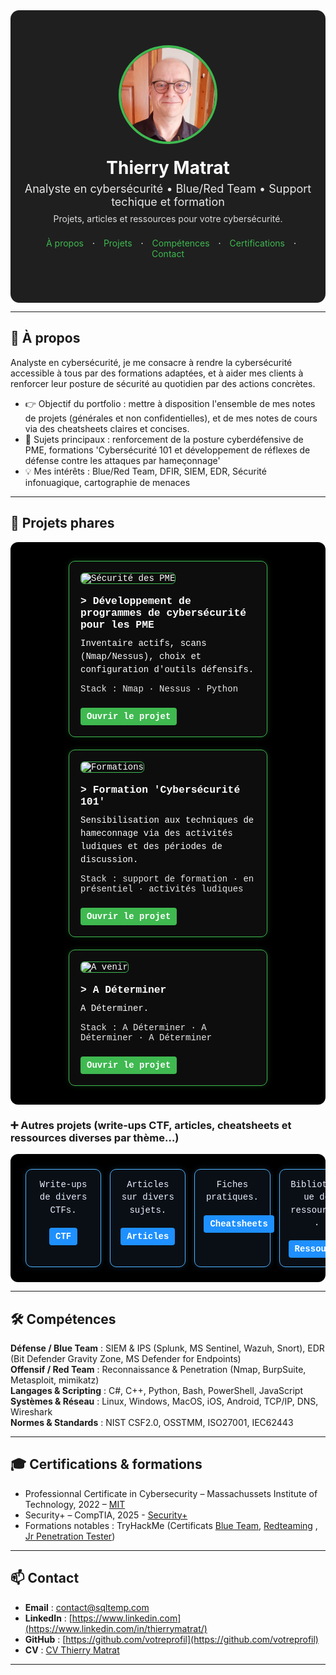 <!--
README.md – Portfolio cybersécurité (style visuel à la Malachi Gamblin)
Mode d’emploi :
1) Copiez tout ce fichier dans votre README.md de repo GitHub.
2) Remplacez les zones [ENTRE CROCHETS] par vos infos.
3) Placez vos images dans /assets/ (profilepic.jpg, project*.png, logos…).
4) Si certains styles HTML sont trop “stricts” pour GitHub Mobile, utilisez la SECTION DE SECOURS (pur Markdown) plus bas.
-->
<meta name="viewport" content="width=device-width, initial-scale=1" />
<link rel="stylesheet" href="/assets/css/custom.css">


<!-- ===== HERO / BANNIÈRE ===== -->
<div align="center" style="background:#1f1f1f; padding:56px 20px; color:#fff; border-radius:14px;">
  <img src="assets/profilepic.jpg" alt="Photo de [VOTRE NOM]" width="150" style="border-radius:50%; border:4px solid #3fb950;">
  <h1 style="margin:18px 0 6px;">Thierry Matrat</h1>
  <p style="margin:0; font-size:18px; opacity:.9;">Analyste en cybersécurité • Blue/Red Team • Support techique et formation</p>
  <p style="margin:8px 0 0; font-size:14px; opacity:.85;">Projets, articles et ressources pour votre cybersécurité.</p>
  
  <!-- mini navigation -->
  <p style="margin-top:22px;">
    <a href="#a-propos" style="color:#3fb950; text-decoration:none; margin:0 10px;">À propos</a> ·
    <a href="#projets" style="color:#3fb950; text-decoration:none; margin:0 10px;">Projets</a> ·
    <a href="#competences" style="color:#3fb950; text-decoration:none; margin:0 10px;">Compétences</a> ·
    <a href="#certifications" style="color:#3fb950; text-decoration:none; margin:0 10px;">Certifications</a> ·
    <a href="#contact" style="color:#3fb950; text-decoration:none; margin:0 10px;">Contact</a>
  </p>
</div>

---

<!-- ===== À PROPOS ===== -->
<h2 id="a-propos">👋 À propos</h2>

Analyste en cybersécurité, je me consacre à rendre la cybersécurité accessible à tous par des formations adaptées, et à aider mes clients à renforcer leur posture de sécurité au quotidien par des actions concrètes.


- 👉 Objectif du portfolio : mettre à disposition l'ensemble de mes notes de projets (générales et non confidentielles), et de mes notes de cours via des cheatsheets claires et concises.
- 🔭 Sujets principaux : renforcement de la posture cyberdéfensive de PME, formations 'Cybersécurité 101 et développement de réflexes de défense contre les attaques par hameçonnage'  
- 💡 Mes intérêts : Blue/Red Team, DFIR, SIEM, EDR, Sécurité infonuagique, cartographie de menaces

---

<!-- ===== PROJETS (cartes) ===== -->
<h2 id="projets">🧩 Projets phares</h2>

<!-- SECTION PROJETS PHARES – ALIGNEMENT 3 CARTES & TEXTE BLANC -->
<!--div style="display:flex; flex-wrap:wrap; justify-content:center; gap:20px; background-color:#000; padding:30px; border-radius:12px;"> -->
<div class="projects-row" style="display:flex; flex-wrap:wrap; justify-content:center; gap:20px; background-color:#000; padding:30px; border-radius:12px;">

  <!-- CARTE 1 -->
  <div style="flex:1 1 300px; min-width:220px; max-width:280px; background-color:#0d0d0d; border:1px solid #3fb950; border-radius:10px; padding:18px; color:#ffffff; font-family:'Courier New', monospace; box-shadow:0 0 10px rgba(63,185,80,0.2); text-align:left;">
    <img src="assets/project1.png" alt="Sécurité des PME" style="width:100%; border-radius:6px; margin-bottom:12px; border:1px solid #3fb950;">
    <h3 style="margin:6px 0 10px; color:#ffffff;">> Développement de programmes de cybersécurité pour les PME</h3>
    <p style="margin:0 0 12px; line-height:1.5;">Inventaire actifs, scans (Nmap/Nessus), choix et configuration d'outils défensifs.</p>
    <p style="margin:0 0 12px; font-size:14px; opacity:.9;">Stack : Nmap · Nessus · Python</p>
    <a href="projects/secu-PME/" style="display:inline-block; margin-top:10px; padding:6px 10px; background-color:#3fb950; color:#ffffff; text-decoration:none; border-radius:4px; font-weight:bold;">Ouvrir le projet</a>
  </div>

  <!-- CARTE 2 -->
  <div style="flex:1 1 300px; min-width:220px; max-width:280px; background-color:#0d0d0d; border:1px solid #3fb950; border-radius:10px; padding:18px; color:#ffffff; font-family:'Courier New', monospace; box-shadow:0 0 10px rgba(63,185,80,0.2); text-align:left;">
    <img src="assets/project2.png" alt="Formations" style="width:100%; border-radius:6px; margin-bottom:12px; border:1px solid #3fb950;">
    <h3 style="margin:6px 0 10px; color:#ffffff;">> Formation 'Cybersécurité 101'</h3>
    <p style="margin:0 0 12px; line-height:1.5;">Sensibilisation aux techniques de hameconnage via des activités ludiques et des périodes de discussion.</p>
    <p style="margin:0 0 12px; font-size:14px; opacity:.9;">Stack : support de formation · en présentiel · activités ludiques </p>
    <a href="projects/formations-101/" style="display:inline-block; margin-top:10px; padding:6px 10px; background-color:#3fb950; color:#ffffff; text-decoration:none; border-radius:4px; font-weight:bold;">Ouvrir le projet</a>
  </div>

  <!-- CARTE 3 -->
  <div style="flex:1 1 300px; min-width:220px; max-width:280px; background-color:#0d0d0d; border:1px solid #3fb950; border-radius:10px; padding:18px; color:#ffffff; font-family:'Courier New', monospace; box-shadow:0 0 10px rgba(63,185,80,0.2); text-align:left;">
    <img src="assets/project3.png" alt="A venir" style="width:100%; border-radius:6px; margin-bottom:12px; border:1px solid #3fb950;">
    <h3 style="margin:6px 0 10px; color:#ffffff;">> A Déterminer</h3>
    <p style="margin:0 0 12px; line-height:1.5;">A Déterminer.</p>
    <p style="margin:0 0 12px; font-size:14px; opacity:.9;">Stack : A Déterminer · A Déterminer · A Déterminer </p>
    <a href="projects/a-venir/" style="display:inline-block; margin-top:10px; padding:6px 10px; background-color:#3fb950; color:#ffffff; text-decoration:none; border-radius:4px; font-weight:bold;">Ouvrir le projet</a>
  </div>

</div>


<!-- ===== AUTRES PROJETS (cartes) ===== -->
<h3 id="Autres projets">➕ Autres projets (write-ups CTF, articles, cheatsheets et ressources diverses par thème…)</h3>

<div class="projects-row" style="
  display:flex; 
  flex-wrap:nowrap; 
  justify-content:space-between; 
  gap:14px; 
  background-color:#000; 
  padding:24px; 
  border-radius:12px;
  overflow-x:auto; 
  -webkit-overflow-scrolling:touch;
">

  <!-- STYLE BLEU / CYBER -->
  <!-- CARTE 4 -->
  <div style="
    flex:0 0 20%; 
    max-width:20%; 
    background-color:#0a0f16; 
    border:1px solid #4fb3ff; 
    border-radius:10px; 
    padding:14px; 
    color:#e9f1ff; 
    font-family:'Courier New', monospace; 
    box-shadow:0 0 10px rgba(79,179,255,0.18); 
    text-align:center;
  ">
    <!--img src="assets/project1.png" alt="CTFs" style="width:68%; border-radius:6px; margin-bottom:10px; border:1px solid #4fb3ff;"-->
    <p style="margin:0 0 10px; line-height:1.45;">Write-ups de divers CTFs.</p>
    <a href="projects/ctf/" style="display:inline-block; margin-top:8px; padding:6px 10px; background-color:#1e90ff; color:#ffffff; text-decoration:none; border-radius:4px; font-weight:bold;">CTF</a>
  </div>

  <!-- CARTE 5 -->
  <div style="
    flex:0 0 20%; 
    max-width:20%; 
    background-color:#0a0f16; 
    border:1px solid #4fb3ff; 
    border-radius:10px; 
    padding:14px; 
    color:#e9f1ff; 
    font-family:'Courier New', monospace; 
    box-shadow:0 0 10px rgba(79,179,255,0.18); 
    text-align:center;
  ">
    <!--img src="assets/project2.png" alt="Articles" style="width:68%; border-radius:6px; margin-bottom:10px; border:1px solid #4fb3ff;"-->
    <p style="margin:0 0 10px; line-height:1.45;">Articles sur divers sujets.</p>
    <a href="projects/formations-101/" style="display:inline-block; margin-top:8px; padding:6px 10px; background-color:#1e90ff; color:#ffffff; text-decoration:none; border-radius:4px; font-weight:bold;">Articles</a>
  </div>

  <!-- CARTE 6 -->
  <div style="
    flex:0 0 20%; 
    max-width:20%; 
    background-color:#0a0f16; 
    border:1px solid #4fb3ff; 
    border-radius:10px; 
    padding:14px; 
    color:#e9f1ff; 
    font-family:'Courier New', monospace; 
    box-shadow:0 0 10px rgba(79,179,255,0.18); 
    text-align:center;
  ">
    <!--img src="assets/project3.png" alt="Cheatsheets" style="width:68%; border-radius:6px; margin-bottom:10px; border:1px solid #4fb3ff;"-->
    <p style="margin:0 0 10px; line-height:1.45;">Fiches pratiques.       </p>
    <a href="projects/a-venir/" style="display:inline-block; margin-top:8px; padding:6px 10px; background-color:#1e90ff; color:#ffffff; text-decoration:none; border-radius:4px; font-weight:bold;">Cheatsheets</a>
  </div>

  <!-- CARTE 7 -->
  <div style="
    flex:0 0 20%; 
    max-width:20%; 
    background-color:#0a0f16; 
    border:1px solid #4fb3ff; 
    border-radius:10px; 
    padding:14px; 
    color:#e9f1ff; 
    font-family:'Courier New', monospace; 
    box-shadow:0 0 10px rgba(79,179,255,0.18); 
    text-align:center;
  ">
    <!--img src="assets/project3.png" alt="Ressources" style="width:68%; border-radius:6px; margin-bottom:10px; border:1px solid #4fb3ff;"-->
    <p style="margin:0 0 10px; line-height:1.45;">Bibliothèque de ressources.</p>
    <a href="projects/a-venir/" style="display:inline-block; margin-top:8px; padding:6px 10px; background-color:#1e90ff; color:#ffffff; text-decoration:none; border-radius:4px; font-weight:bold;">Ressources</a>
  </div>

</div>

---

<!-- ===== COMPÉTENCES ===== -->
<section class="terminal-section" id="competences">
  <h2>🛠️ Compétences</h2>
  <p>
    <strong>Défense / Blue Team</strong> : SIEM & IPS (Splunk, MS Sentinel, Wazuh, Snort), EDR (Bit Defender Gravity Zone, MS Defender for Endpoints)<br>
    <strong>Offensif / Red Team</strong> : Reconnaissance & Penetration (Nmap, BurpSuite, Metasploit, mimikatz)<br>
    <strong>Langages & Scripting</strong> : C#, C++, Python, Bash, PowerShell, JavaScript<br>
    <strong>Systèmes & Réseau</strong> : Linux, Windows, MacOS, iOS, Android, TCP/IP, DNS, Wireshark<br>
    <strong>Normes & Standards</strong> : NIST CSF2.0, OSSTMM, ISO27001, IEC62443
  </p>
</section>

---

<!-- ===== CERTIFICATIONS ===== -->
<h2 id="certifications">🎓 Certifications & formations</h2>

- Professionnal Certificate in Cybersecurity – Massachussets Institute of Technology, 2022 – [MIT](https://certificates.emeritus.org/551ef89b-003f-456c-b6ae-f3fac29734db#acc.oCvBfZWQ) 
- Security+ – CompTIA, 2025 -  [Security+](https://www.credly.com/badges/64372dff-c123-469f-8ef0-38c62923a272) 
- Formations notables : TryHackMe (Certificats [Blue Team](https://tryhackme-certificates.s3-eu-west-1.amazonaws.com/THM-ZVVQEKCLAQ.pdf), [Redteaming](https://tryhackme-certificates.s3-eu-west-1.amazonaws.com/THM-KGKMGGWDIB.pdf) , [Jr Penetration Tester](https://tryhackme-certificates.s3-eu-west-1.amazonaws.com/THM-CVEG9XZNC6.pdf))

---

<h2 id="contact">📫 Contact</h2>

- **Email** : contact@sqltemp.com  
- **LinkedIn** : [https://www.linkedin.com](https://www.linkedin.com/in/thierrymatrat/)
- **GitHub** : [https://github.com/votreprofil](https://github.com/votreprofil)  
- **CV** : [CV Thierry Matrat](assets/CV_ThierryMatrat.pdf)

---

